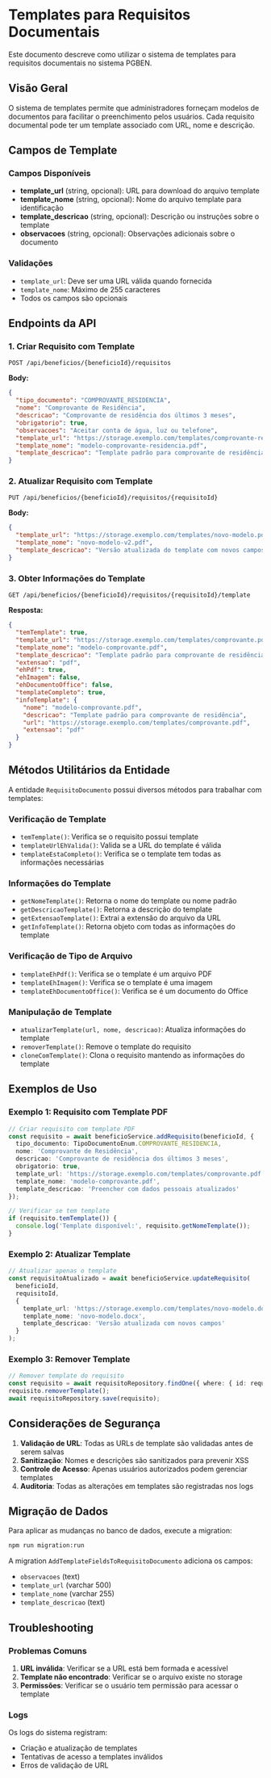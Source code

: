 # Templates para Requisitos Documentais

Este documento descreve como utilizar o sistema de templates para requisitos documentais no sistema PGBEN.

## Visão Geral

O sistema de templates permite que administradores forneçam modelos de documentos para facilitar o preenchimento pelos usuários. Cada requisito documental pode ter um template associado com URL, nome e descrição.

## Campos de Template

### Campos Disponíveis

- **template_url** (string, opcional): URL para download do arquivo template
- **template_nome** (string, opcional): Nome do arquivo template para identificação
- **template_descricao** (string, opcional): Descrição ou instruções sobre o template
- **observacoes** (string, opcional): Observações adicionais sobre o documento

### Validações

- `template_url`: Deve ser uma URL válida quando fornecida
- `template_nome`: Máximo de 255 caracteres
- Todos os campos são opcionais

## Endpoints da API

### 1. Criar Requisito com Template

```http
POST /api/beneficios/{beneficioId}/requisitos
```

**Body:**
```json
{
  "tipo_documento": "COMPROVANTE_RESIDENCIA",
  "nome": "Comprovante de Residência",
  "descricao": "Comprovante de residência dos últimos 3 meses",
  "obrigatorio": true,
  "observacoes": "Aceitar conta de água, luz ou telefone",
  "template_url": "https://storage.exemplo.com/templates/comprovante-residencia.pdf",
  "template_nome": "modelo-comprovante-residencia.pdf",
  "template_descricao": "Template padrão para comprovante de residência. Preencher com dados atualizados."
}
```

### 2. Atualizar Requisito com Template

```http
PUT /api/beneficios/{beneficioId}/requisitos/{requisitoId}
```

**Body:**
```json
{
  "template_url": "https://storage.exemplo.com/templates/novo-modelo.pdf",
  "template_nome": "novo-modelo-v2.pdf",
  "template_descricao": "Versão atualizada do template com novos campos"
}
```

### 3. Obter Informações do Template

```http
GET /api/beneficios/{beneficioId}/requisitos/{requisitoId}/template
```

**Resposta:**
```json
{
  "temTemplate": true,
  "template_url": "https://storage.exemplo.com/templates/comprovante.pdf",
  "template_nome": "modelo-comprovante.pdf",
  "template_descricao": "Template padrão para comprovante de residência",
  "extensao": "pdf",
  "ehPdf": true,
  "ehImagem": false,
  "ehDocumentoOffice": false,
  "templateCompleto": true,
  "infoTemplate": {
    "nome": "modelo-comprovante.pdf",
    "descricao": "Template padrão para comprovante de residência",
    "url": "https://storage.exemplo.com/templates/comprovante.pdf",
    "extensao": "pdf"
  }
}
```

## Métodos Utilitários da Entidade

A entidade `RequisitoDocumento` possui diversos métodos para trabalhar com templates:

### Verificação de Template

- `temTemplate()`: Verifica se o requisito possui template
- `templateUrlEhValida()`: Valida se a URL do template é válida
- `templateEstaCompleto()`: Verifica se o template tem todas as informações necessárias

### Informações do Template

- `getNomeTemplate()`: Retorna o nome do template ou nome padrão
- `getDescricaoTemplate()`: Retorna a descrição do template
- `getExtensaoTemplate()`: Extrai a extensão do arquivo da URL
- `getInfoTemplate()`: Retorna objeto com todas as informações do template

### Verificação de Tipo de Arquivo

- `templateEhPdf()`: Verifica se o template é um arquivo PDF
- `templateEhImagem()`: Verifica se o template é uma imagem
- `templateEhDocumentoOffice()`: Verifica se é um documento do Office

### Manipulação de Template

- `atualizarTemplate(url, nome, descricao)`: Atualiza informações do template
- `removerTemplate()`: Remove o template do requisito
- `cloneComTemplate()`: Clona o requisito mantendo as informações do template

## Exemplos de Uso

### Exemplo 1: Requisito com Template PDF

```typescript
// Criar requisito com template PDF
const requisito = await beneficioService.addRequisito(beneficioId, {
  tipo_documento: TipoDocumentoEnum.COMPROVANTE_RESIDENCIA,
  nome: 'Comprovante de Residência',
  descricao: 'Comprovante de residência dos últimos 3 meses',
  obrigatorio: true,
  template_url: 'https://storage.exemplo.com/templates/comprovante.pdf',
  template_nome: 'modelo-comprovante.pdf',
  template_descricao: 'Preencher com dados pessoais atualizados'
});

// Verificar se tem template
if (requisito.temTemplate()) {
  console.log('Template disponível:', requisito.getNomeTemplate());
}
```

### Exemplo 2: Atualizar Template

```typescript
// Atualizar apenas o template
const requisitoAtualizado = await beneficioService.updateRequisito(
  beneficioId,
  requisitoId,
  {
    template_url: 'https://storage.exemplo.com/templates/novo-modelo.docx',
    template_nome: 'novo-modelo.docx',
    template_descricao: 'Versão atualizada com novos campos'
  }
);
```

### Exemplo 3: Remover Template

```typescript
// Remover template do requisito
const requisito = await requisitoRepository.findOne({ where: { id: requisitoId } });
requisito.removerTemplate();
await requisitoRepository.save(requisito);
```

## Considerações de Segurança

1. **Validação de URL**: Todas as URLs de template são validadas antes de serem salvas
2. **Sanitização**: Nomes e descrições são sanitizados para prevenir XSS
3. **Controle de Acesso**: Apenas usuários autorizados podem gerenciar templates
4. **Auditoria**: Todas as alterações em templates são registradas nos logs

## Migração de Dados

Para aplicar as mudanças no banco de dados, execute a migration:

```bash
npm run migration:run
```

A migration `AddTemplateFieldsToRequisitoDocumento` adiciona os campos:
- `observacoes` (text)
- `template_url` (varchar 500)
- `template_nome` (varchar 255)
- `template_descricao` (text)

## Troubleshooting

### Problemas Comuns

1. **URL inválida**: Verificar se a URL está bem formada e acessível
2. **Template não encontrado**: Verificar se o arquivo existe no storage
3. **Permissões**: Verificar se o usuário tem permissão para acessar o template

### Logs

Os logs do sistema registram:
- Criação e atualização de templates
- Tentativas de acesso a templates inválidos
- Erros de validação de URL
